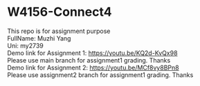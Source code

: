 # W4156-Connect4
This repo is for assignment purpose\
FullName: Muzhi Yang\
Uni: my2739\
Demo link for Assignment 1: https://youtu.be/KQ2d-KvQx98 <br />Please use main branch for assignment1 grading. Thanks<br />
Demo link for Assignment 2: https://youtu.be/MCf8vy8BPn8
<br />Please use assignment2 branch for assignment1 grading. Thanks<br />

